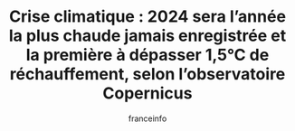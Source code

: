 ---
layout: post
title: "Crise climatique : 2024 sera l’année la plus chaude jamais enregistrée et la première à dépasser 1,5°C de réchauffement, selon l’observatoire Copernicus"
link: https://www.francetvinfo.fr/monde/environnement/crise-climatique/crise-climatique-l-annee-2024-sera-la-plus-chaude-jamais-enregistree-et-la-premiere-a-depasser-1-5-c-de-rechauffement-selon-l-observatoire-copernicus_6881876.html
author: franceinfo
published_date: 07/11/2024
description: "Avec un tel dépassement des températures, les événements météo extrêmes risquent de se multiplier, prévient sur franceinfo Joël Guiot, paléoclimatologue et contributeur du Giec. La COP29, la prochaine conférence sur le climat, s'ouvre lundi en Azerbaïdjan."
language: fr
categories: "Liens"
tags: "écologie société"
og-tags: "écologie société"
permalink: /:categories/:year/:month/:day/:title/
---